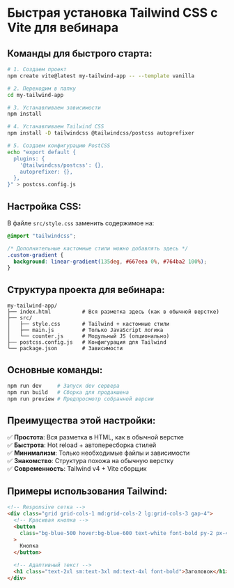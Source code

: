 # Быстрая установка Tailwind CSS с Vite для вебинара

## Команды для быстрого старта:

```bash
# 1. Создаем проект
npm create vite@latest my-tailwind-app -- --template vanilla

# 2. Переходим в папку
cd my-tailwind-app

# 3. Устанавливаем зависимости
npm install

# 4. Устанавливаем Tailwind CSS
npm install -D tailwindcss @tailwindcss/postcss autoprefixer

# 5. Создаем конфигурацию PostCSS
echo "export default {
  plugins: {
    '@tailwindcss/postcss': {},
    autoprefixer: {},
  },
}" > postcss.config.js
```

## Настройка CSS:

В файле `src/style.css` заменить содержимое на:

```css
@import "tailwindcss";

/* Дополнительные кастомные стили можно добавлять здесь */
.custom-gradient {
  background: linear-gradient(135deg, #667eea 0%, #764ba2 100%);
}
```

## Структура проекта для вебинара:

```
my-tailwind-app/
├── index.html          # Вся разметка здесь (как в обычной верстке)
├── src/
│   ├── style.css       # Tailwind + кастомные стили
│   ├── main.js         # Только JavaScript логика
│   └── counter.js      # Модульный JS (опционально)
├── postcss.config.js   # Конфигурация для Tailwind
└── package.json        # Зависимости
```

## Основные команды:

```bash
npm run dev     # Запуск dev сервера
npm run build   # Сборка для продакшена
npm run preview # Предпросмотр собранной версии
```

## Преимущества этой настройки:

✅ **Простота**: Вся разметка в HTML, как в обычной верстке  
✅ **Быстрота**: Hot reload + автопересборка стилей  
✅ **Минимализм**: Только необходимые файлы и зависимости  
✅ **Знакомство**: Структура похожа на обычную верстку  
✅ **Современность**: Tailwind v4 + Vite сборщик

## Примеры использования Tailwind:

```html
<!-- Responsive сетка -->
<div class="grid grid-cols-1 md:grid-cols-2 lg:grid-cols-3 gap-4">
  <!-- Красивая кнопка -->
  <button
    class="bg-blue-500 hover:bg-blue-600 text-white font-bold py-2 px-4 rounded transition duration-300"
  >
    Кнопка
  </button>

  <!-- Адаптивный текст -->
  <h1 class="text-2xl sm:text-3xl md:text-4xl font-bold">Заголовок</h1>
</div>
```
